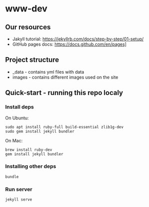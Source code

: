 # www-dev

## Our resources

- Jakyll tutorial: https://jekyllrb.com/docs/step-by-step/01-setup/
- GitHub pages docs: https://docs.github.com/en/pages]


## Project structure

- _data - contains yml files with data
- images - contains different images used on the site



## Quick-start - running this repo localy

### Install deps

On Ubuntu:
```
sudo apt install ruby-full build-essential zlib1g-dev
sudo gem install jekyll bundler
```

On Mac:
```
brew install ruby-dev
gem install jekyll bundler
```

### Installing other deps
```
bundle
```

### Run server
```
jekyll serve
```

